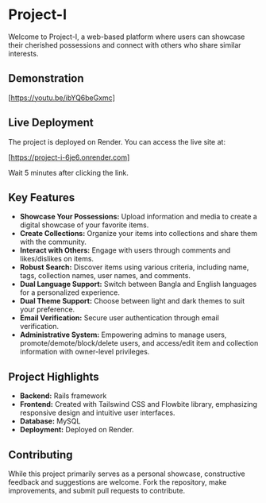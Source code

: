 # Project-I

Welcome to Project-I, a web-based platform where users can showcase their cherished possessions and connect with others who share similar interests.

## Demonstration

[https://youtu.be/ibYQ6beGxmc]

## Live Deployment

The project is deployed on Render. You can access the live site at:

[https://project-i-6je6.onrender.com]

Wait 5 minutes after clicking the link.

## Key Features

- **Showcase Your Possessions:** Upload information and media to create a digital showcase of your favorite items.
- **Create Collections:** Organize your items into collections and share them with the community.
- **Interact with Others:** Engage with users through comments and likes/dislikes on items.
- **Robust Search:** Discover items using various criteria, including name, tags, collection names, user names, and comments.
- **Dual Language Support:** Switch between Bangla and English languages for a personalized experience.
- **Dual Theme Support:** Choose between light and dark themes to suit your preference.
- **Email Verification:** Secure user authentication through email verification.
- **Administrative System:** Empowering admins to manage users, promote/demote/block/delete users, and access/edit item and collection information with owner-level privileges.

## Project Highlights

- **Backend:** Rails framework
- **Frontend:** Created with Tailswind CSS and Flowbite library, emphasizing responsive design and intuitive user interfaces.
- **Database:** MySQL
- **Deployment:** Deployed on Render.

## Contributing

While this project primarily serves as a personal showcase, constructive feedback and suggestions are welcome. Fork the repository, make improvements, and submit pull requests to contribute.
